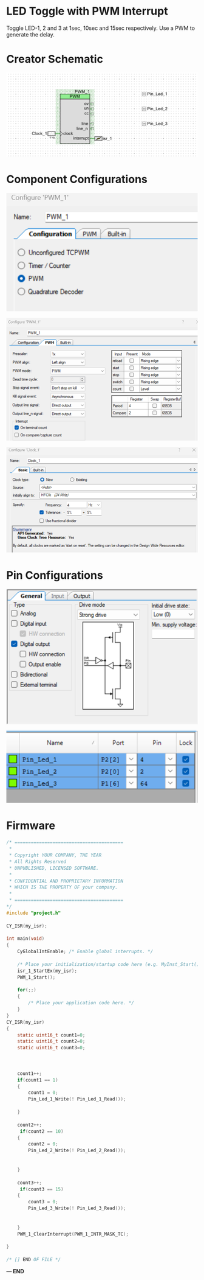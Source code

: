 # LED Toggle with PWM Interrupt

Toggle LED-1, 2 and 3 at 1sec, 10sec and 15sec respectively. Use a PWM to generate the delay. 

# Creator Schematic

                                                      

![Untitled](Untitled%2092.png)

# Component Configurations

![Untitled](Untitled%2093.png)

![Untitled](Untitled%2094.png)

                                             

![Untitled](Untitled%2095.png)

# Pin Configurations

![Untitled](Untitled%2096.png)

![Untitled](Untitled%2097.png)

# Firmware

```c
/* ========================================
 *
 * Copyright YOUR COMPANY, THE YEAR
 * All Rights Reserved
 * UNPUBLISHED, LICENSED SOFTWARE.
 *
 * CONFIDENTIAL AND PROPRIETARY INFORMATION
 * WHICH IS THE PROPERTY OF your company.
 *
 * ========================================
*/
#include "project.h"

CY_ISR(my_isr);

int main(void)
{
    CyGlobalIntEnable; /* Enable global interrupts. */

    /* Place your initialization/startup code here (e.g. MyInst_Start()) */
    isr_1_StartEx(my_isr);
    PWM_1_Start();

    for(;;)
    {
        /* Place your application code here. */
    }
}
CY_ISR(my_isr)
{
    static uint16_t count1=0;
    static uint16_t count2=0;
    static uint16_t count3=0;

    
    
    count1++;
    if(count1 == 1)
    {
        count1 = 0;
        Pin_Led_1_Write(! Pin_Led_1_Read());
        
    }
    
    count2++;
     if(count2 == 10)
    {
        count2 = 0;
        Pin_Led_2_Write(! Pin_Led_2_Read());
       
        
    }
    
    count3++;
     if(count3 == 15)
    {
        count3 = 0;
        Pin_Led_3_Write(! Pin_Led_3_Read()); 
        
        
    }
    PWM_1_ClearInterrupt(PWM_1_INTR_MASK_TC);
 
}
    
/* [] END OF FILE */
```

**— END**